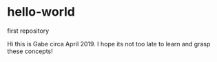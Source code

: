 # hello-world
first repository

Hi this is Gabe circa April 2019. I hope its not too late to learn and grasp these concepts!

